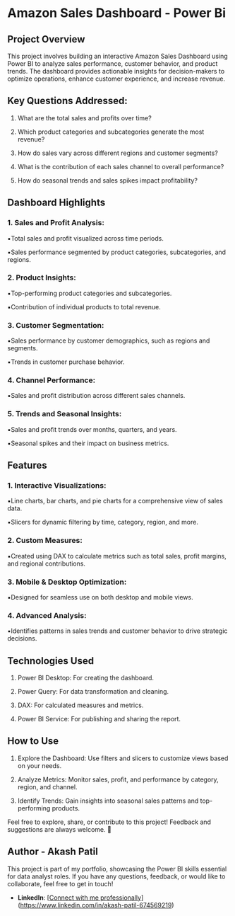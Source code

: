 # Amazon Sales Dashboard - Power Bi
## Project Overview
This project involves building an interactive Amazon Sales Dashboard using Power BI to analyze sales performance, customer behavior, and product trends. The dashboard provides actionable insights for decision-makers to optimize operations, enhance customer experience, and increase revenue.

## Key Questions Addressed:
1. What are the total sales and profits over time?

2. Which product categories and subcategories generate the most revenue?

3. How do sales vary across different regions and customer segments?

4. What is the contribution of each sales channel to overall performance?

5. How do seasonal trends and sales spikes impact profitability?

## Dashboard Highlights
### 1. Sales and Profit Analysis:

▪️Total sales and profit visualized across time periods.

▪️Sales performance segmented by product categories, subcategories, and regions.

### 2. Product Insights:

▪️Top-performing product categories and subcategories.

▪️Contribution of individual products to total revenue.

### 3. Customer Segmentation:

▪️Sales performance by customer demographics, such as regions and segments.

▪️Trends in customer purchase behavior.

### 4. Channel Performance:

▪️Sales and profit distribution across different sales channels.

### 5. Trends and Seasonal Insights:

▪️Sales and profit trends over months, quarters, and years.

▪️Seasonal spikes and their impact on business metrics.

## Features
### 1. Interactive Visualizations:

▪️Line charts, bar charts, and pie charts for a comprehensive view of sales data.

▪️Slicers for dynamic filtering by time, category, region, and more.

### 2. Custom Measures:

▪️Created using DAX to calculate metrics such as total sales, profit margins, and regional contributions.

### 3. Mobile & Desktop Optimization:

▪️Designed for seamless use on both desktop and mobile views.

### 4. Advanced Analysis:

▪️Identifies patterns in sales trends and customer behavior to drive strategic decisions.

## Technologies Used
1. Power BI Desktop: For creating the dashboard.

2. Power Query: For data transformation and cleaning.

3. DAX: For calculated measures and metrics.

4. Power BI Service: For publishing and sharing the report.

## How to Use
1. Explore the Dashboard: Use filters and slicers to customize views based on your needs.

2. Analyze Metrics: Monitor sales, profit, and performance by category, region, and channel.

3. Identify Trends: Gain insights into seasonal sales patterns and top-performing products.

Feel free to explore, share, or contribute to this project! Feedback and suggestions are always welcome. 🚀

## Author - Akash Patil

This project is part of my portfolio, showcasing the Power BI skills essential for data analyst roles. If you have any questions, feedback, or would like to collaborate, feel free to get in touch!

- **LinkedIn**: [[Connect with me professionally](https://www.linkedin.com/in/najirr)](https://www.linkedin.com/in/akash-patil-674569219)

